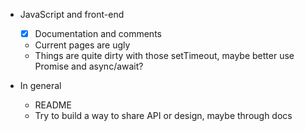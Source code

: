 
- JavaScript and front-end
    - [x] Documentation and comments
    - Current pages are ugly
    - Things are quite dirty with those setTimeout, maybe better use Promise and async/await?

- In general
    - README
    - Try to build a way to share API or design, maybe through docs